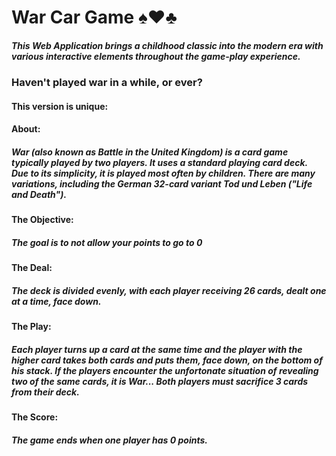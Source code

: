 # War Car Game :spades::hearts::clubs:

##### This Web Application brings a childhood classic into the modern era with various interactive elements throughout the game-play experience.

### Haven't played war in a while, or ever?

#### This version is unique:

#### About:

##### War (also known as Battle in the United Kingdom) is a card game typically played by two players. It uses a standard playing card deck. Due to its simplicity, it is played most often by children. There are many variations, including the German 32-card variant Tod und Leben ("Life and Death").

#### The Objective:

##### The goal is to not allow your points to go to 0

#### The Deal:

##### The deck is divided evenly, with each player receiving 26 cards, dealt one at a time, face down.

#### The Play:

##### Each player turns up a card at the same time and the player with the higher card takes both cards and puts them, face down, on the bottom of his stack. If the players encounter the unfortonate situation of revealing two of the same cards, it is War... Both players must sacrifice 3 cards from their deck.

#### The Score:

##### The game ends when one player has 0 points.
